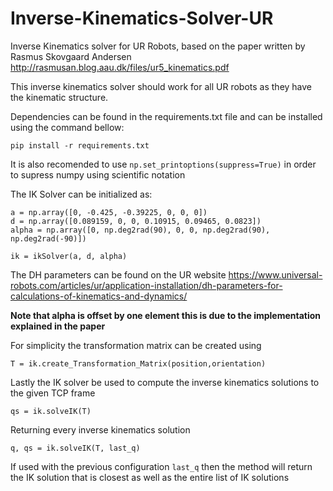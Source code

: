 # Inverse-Kinematics-Solver-UR

Inverse Kinematics solver for UR Robots, based on the paper written by Rasmus Skovgaard Andersen http://rasmusan.blog.aau.dk/files/ur5_kinematics.pdf

This inverse kinematics solver should work for all UR robots as they have the kinematic structure.

Dependencies can be found in the requirements.txt file and can be installed using the command bellow:
```
pip install -r requirements.txt
```

It is also recomended to use ```np.set_printoptions(suppress=True)``` in order to supress numpy using scientific notation

The IK Solver can be initialized as:

```
a = np.array([0, -0.425, -0.39225, 0, 0, 0])
d = np.array([0.089159, 0, 0, 0.10915, 0.09465, 0.0823])
alpha = np.array([0, np.deg2rad(90), 0, 0, np.deg2rad(90), np.deg2rad(-90)])

ik = ikSolver(a, d, alpha)
```

The DH parameters can be found on the UR website https://www.universal-robots.com/articles/ur/application-installation/dh-parameters-for-calculations-of-kinematics-and-dynamics/

**Note that alpha is offset by one element this is due to the implementation explained in the paper**

For simplicity the transformation matrix can be created using

```
T = ik.create_Transformation_Matrix(position,orientation)
```

Lastly the IK solver be used to compute the inverse kinematics solutions to the given TCP frame

```
qs = ik.solveIK(T)
```

Returning every inverse kinematics solution

```
q, qs = ik.solveIK(T, last_q)
```

If used with the previous configuration ```last_q``` then the method will return the IK solution that is closest as well as the entire list of IK solutions